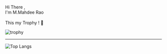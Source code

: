 Hi There , </br>
  I'm M.Mahdee Rao 
</br></br>
This my Trophy ! &#129322;

![trophy](https://github-profile-trophy.vercel.app/?username=mahdez&no-frame=true&theme=nord)

<hr>

![Top Langs](https://github-readme-stats.vercel.app/api/top-langs/?username=mahdez&theme=nord&layout=compact)


